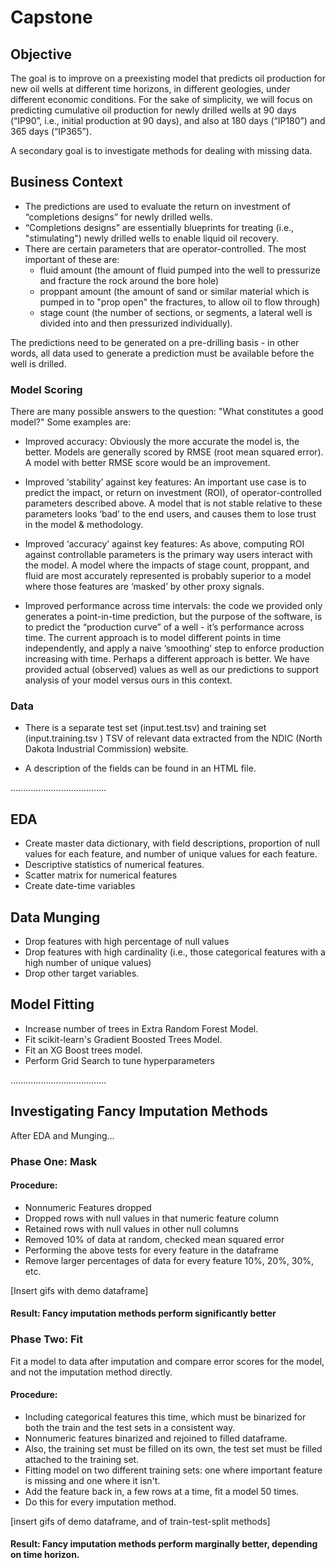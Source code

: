 # Capstone

## Objective
The goal is to improve on a preexisting model that predicts oil production for new oil wells at different time horizons, in different geologies, under different economic conditions. For the sake of simplicity, we will focus on predicting cumulative oil production for newly drilled wells at 90 days (“IP90”, i.e., initial production at 90 days), and also at 180 days (“IP180”) and 365 days (“IP365”).

A secondary goal is to investigate methods for dealing with missing data.

## Business Context

 * The predictions are used to evaluate the return on investment of “completions designs” for newly drilled wells.
* “Completions designs” are essentially blueprints for treating (i.e., "stimulating") newly drilled wells to enable liquid oil recovery.
* There are certain parameters that are operator-controlled. The most important of these are:
  * fluid amount (the amount of fluid pumped into the well to pressurize and fracture the rock around the bore hole)
   * proppant amount (the amount of sand or similar material which is pumped in to "prop
open" the fractures, to allow oil to flow through)
   * stage count (the number of sections, or segments, a lateral well is divided into and then pressurized individually).

The predictions need to be generated on a pre-drilling basis - in other words, all data used to generate a prediction must be available before the well is drilled.

### Model Scoring
There are many possible answers to the question: "What constitutes a good model?"
Some examples are:

* Improved accuracy: Obviously the more accurate the model is, the better. Models are generally scored by RMSE (root mean squared error). A model with better RMSE score
would be an improvement.

* Improved ‘stability’ against key features: An important use case is to
predict the impact, or return on investment (ROI), of operator-controlled parameters described above. A model that is not stable relative to these
parameters looks ‘bad’ to the end users, and causes them to lose trust in the model &
methodology.

* Improved ‘accuracy’ against key features: As above, computing ROI against controllable
parameters is the primary way users interact with the model. A model where the impacts of stage count, proppant, and fluid are most accurately represented is probably superior to a model where those features are ‘masked’ by other proxy signals.

* Improved performance across time intervals: the code we provided only generates a
point-in-time prediction, but the purpose of the software, is to predict the “production curve” of a well - it’s performance across time. The current approach is to model different points in time independently, and apply a naive
‘smoothing’ step to enforce production increasing with time. Perhaps a different
approach is better. We have provided actual (observed) values as well as our predictions
to support analysis of your model versus ours in this context.


### Data
* There is a separate test set (input.test.tsv) and training set
(input.training.tsv ) TSV of relevant data extracted from the NDIC (North Dakota
Industrial Commission) website.

* A description of the fields can be found in an HTML file.

......................................
## EDA
* Create master data dictionary, with field descriptions, proportion of null values for each
feature, and number of unique values for each feature.
* Descriptive statistics of numerical features.
* Scatter matrix for numerical features
* Create date-time variables

## Data Munging
* Drop features with high percentage of null values
* Drop features with high cardinality (i.e., those categorical features with a high number of unique values)
* Drop other target variables.

## Model Fitting
* Increase number of trees in Extra Random Forest Model.
* Fit scikit-learn's Gradient Boosted Trees Model.
* Fit an XG Boost trees model.
* Perform Grid Search to tune hyperparameters

......................................


## Investigating Fancy Imputation Methods

After EDA and Munging...

### Phase One: Mask

#### Procedure:
* Nonnumeric Features dropped
* Dropped rows with null values in that numeric feature column
* Retained rows with null values in other null columns
* Removed 10% of data at random, checked mean squared error
* Performing the above tests for every feature in the dataframe
* Remove larger percentages of data for every feature 10%, 20%, 30%, etc.

[Insert gifs with demo dataframe]

#### Result: Fancy imputation methods perform significantly better

### Phase Two: Fit
Fit a model to data after imputation and compare error scores for the model, and not the imputation method directly.

#### Procedure:
* Including categorical features this time, which must be binarized for both the train and the test sets in a consistent way.
* Nonnumeric features binarized and rejoined to filled dataframe.
* Also, the training set must be filled on its own, the test set must be filled attached to the training set.
* Fitting model on two different training sets: one where important feature is missing and one where it isn't.
* Add the feature back in, a few rows at a time, fit a model 50 times.
* Do this for every imputation method.

[insert gifs of demo dataframe, and of train-test-split methods]

#### Result: Fancy imputation methods perform marginally better, depending on time horizon.

